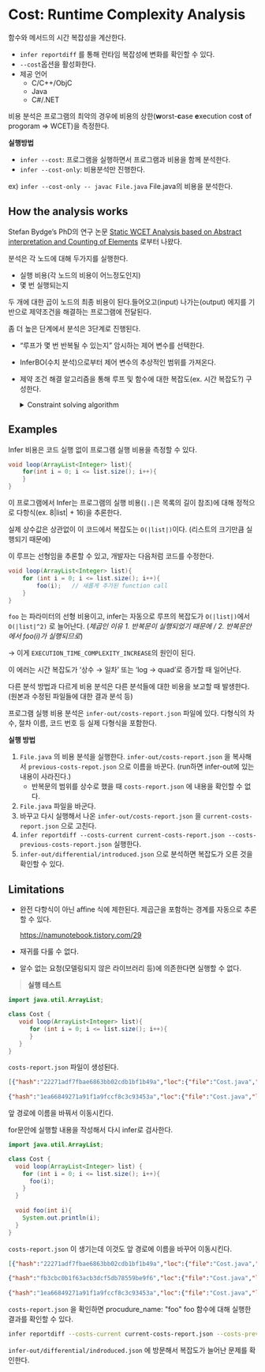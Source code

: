 # Cost: Runtime Complexity Analysis

함수와 메서드의 시간 복잡성을 계산한다.

- `infer reportdiff` 를 통해 런타임 복잡성에 변화를 확인할 수 있다.
- `--cost`옵션을 활성화한다.
- 제공 언어
  - C/C++/ObjC
  - Java
  - C#/.NET

비용 분석은 프로그램의 최악의 경우에 비용의 상한(**w**orst-**c**ase **e**xecution cos**t** of progoram ⇒ WCET)을 측정한다.

**실행방법**

- `infer --cost`: 프로그램을 실행하면서 프로그램과 비용을 함께 분석한다.
- `infer --cost-only`: 비용분석만 진행한다.

ex) `infer --cost-only -- javac File.java` File.java의 비용을 분석한다.



## How the analysis works

Stefan Bydge’s PhD의 연구 논문 [Static WCET Analysis based on Abstract interpretation and Counting of Elements](http://www.es.mdh.se/pdf_publications/1789.pdf) 로부터 나왔다.

분석은 각 노드에 대해 두가지를 실행한다.

- 실행 비용(각 노드의 비용이 어느정도인지)
- 몇 번 실행되는지

두 개에 대한 곱이 노드의 최종 비용이 된다.들어오고(input) 나가는(output) 에지를 기반으로 제약조건을 해결하는 프로그램에 전달된다.

좀 더 높은 단계에서 분석은 3단계로 진행된다.

- “루프가 몇 번 반복될 수 있는지” 암시하는 제어 변수를 선택한다.

- InferBO(수치 분석)으로부터 제어 변수의 추상적인 범위를 가져온다.

- 제약 조건 해결 알고리즘을 통해 루프 및 함수에 대한 복잡도(ex. 시간 복잡도?) 구성한다.

  <details>
  <summary>Constraint solving algorithm</summary>
    변수가 충족해야하는 조건을 부과(제약 조건)하고 그 안에서 충족하는 변수에 대한 값의 집합
</details>  



## Examples

Infer 비용은 코드 실행 없이 프로그램 실행 비용을 측정할 수 있다.

```java
void loop(ArrayList<Integer> list){
	for(int i = 0; i <= list.size(); i++){
	}
}
```

이 프로그램에서 Infer는 프로그램의 실행 비용(`|.|`은 목록의 길이 참조)에 대해 정적으로 다항식(ex. 8|list| + 16)을 추론한다.

실제 상수값은 상관없이 이 코드에서 복잡도는 `O(|list|)`이다. (리스트의 크기만큼 실행되기 때문에)

이 루프는 선형임을 추론할 수 있고, 개발자는 다음처럼 코드를 수정한다.

```java
void loop(ArrayList<Integer> list){
	for (int i = 0; i <= list.size(); i++){
		foo(i);   // 새롭게 추가된 function call
	}
}
```

`foo` 는 파라미터의 선형 비용이고, infer는 자동으로 루프의 복잡도가 `O(|list|)`에서 `O(|list|^2)` 로 늘어난다. (*제곱인 이유 1. 반복문이 실행되었기 때문에 / 2. 반복문안에서 foo(i)가 실행되므로*)

→ 이게 `EXECUTION_TIME_COMPLEXITY_INCREASE`의 원인이 된다.

이 에러는 시간 복잡도가 ‘상수 → 일차’ 또는 ‘log → quad’로 증가할 때 일어난다.

다른 분석 방법과 다르게 비용 분석은 다른 분석들에 대한 비용을 보고할 때 발생한다.(원본과 수정된 파일들에 대한 결과 분석 등)

프로그램 실행 비용 분석은 `infer-out/costs-report.json` 파일에 있다. 다형식의 차수, 절차 이름, 코드 번호 등 실제 다형식을 포함한다.

**실행 방법**

1. `File.java` 의 비용 분석을 실행한다. `infer-out/costs-report.json` 을 복사해서 `previous-costs-repot.json` 으로 이름을 바꾼다. (run하면 infer-out에 있는 내용이 사라진다.)
   - 반복문의 범위를 상수로 했을 때 `costs-report.json` 에 내용을 확인할 수 없다.
2. `File.java` 파일을 바군다.
3. 바꾸고 다시 실행해서 나온 `infer-out/costs-report.json` 을 `current-costs-report.json` 으로 고친다.
4. `infer reportdiff --costs-current current-costs-report.json --costs-previous-costs-report.json` 실행한다.
5. `infer-out/differential/introduced.json` 으로 분석하면 복잡도가 오른 것을 확인할 수 있다.



## Limitations

- 완전 다항식이 아닌 affine 식에 제한된다. 제곱근을 포함하는 경계를 자동으로 추론할 수 있다.

  https://namunotebook.tistory.com/29

- 재귀를 다룰 수 없다.

- 알수 없는 요청(모델링되지 않은 라이브러리 등)에 의존한다면 실행할 수 없다.



> **실행 테스트**

```java
import java.util.ArrayList;

class Cost {
   void loop(ArrayList<Integer> list){
      for (int i = 0; i <= list.size(); i++){
      }
   }
}
```

`costs-report.json` 파일이 생성된다. 

```json
[{"hash":"22271adf7fbae6863bb02cdb1bf1b49a","loc":{"file":"Cost.java","lnum":3,"cnum":-1,"enum":-1},"procedure_name":"<init>","procedure_id":"Cost.<init>()","is_on_ui_thread":false,"exec_cost":{"polynomial_version":10,"polynomial":"hJWmvgAAAAYAAAADAAAACAAAAAiSoKBCQEA=","degree":0,"hum":{"hum_polynomial":"2","hum_degree":"0","big_o":"O(1)"},"trace":[]},"autoreleasepool_size":{"polynomial_version":10,"polynomial":"hJWmvgAAAAYAAAADAAAACAAAAAiSoKBAQEA=","degree":0,"hum":{"hum_polynomial":"0","hum_degree":"0","big_o":"O(0)"},"trace":[]}},
 
{"hash":"1ea66849271a91f1a9fccf8c3c93453a","loc":{"file":"Cost.java","lnum":4,"cnum":-1,"enum":-1},"procedure_name":"loop","procedure_id":"Cost.loop(java.util.ArrayList):void","is_on_ui_thread":false,"exec_cost":{"polynomial_version":10,"polynomial":"hJWmvgAAABMAAAAHAAAAEgAAABGRkJCQsEUA/5IpQ29zdC5qYXZh","hum":{"hum_polynomial":"⊤","hum_degree":"Top","big_o":"Top"},"trace":[{"level":0,"filename":"Cost.java","line_number":5,"column_number":-1,"description":"Unbounded loop"},{"level":0,"filename":"Cost.java","line_number":5,"column_number":-1,"description":"Loop"}]},"autoreleasepool_size":{"polynomial_version":10,"polynomial":"hJWmvgAAAAYAAAADAAAACAAAAAiSoKBAQEA=","degree":0,"hum":{"hum_polynomial":"0","hum_degree":"0","big_o":"O(0)"},"trace":[]}}]
```

앞 경로에 이름을 바꿔서 이동시킨다.

for문안에 실행할 내용을 작성해서 다시 infer로 검사한다.

```java
import java.util.ArrayList;

class Cost {
  void loop(ArrayList<Integer> list) {
    for (int i = 0; i <= list.size(); i++){
      foo(i);
    }
  }
  
  void foo(int i){
    System.out.println(i);
  }
}
```

`costs-report.json` 이 생기는데 이것도 앞 경로에 이름을 바꾸어 이동시킨다.

```json
[{"hash":"22271adf7fbae6863bb02cdb1bf1b49a","loc":{"file":"Cost.java","lnum":3,"cnum":-1,"enum":-1},"procedure_name":"<init>","procedure_id":"Cost.<init>()","is_on_ui_thread":false,"exec_cost":{"polynomial_version":10,"polynomial":"hJWmvgAAAAYAAAADAAAACAAAAAiSoKBCQEA=","degree":0,"hum":{"hum_polynomial":"2","hum_degree":"0","big_o":"O(1)"},"trace":[]},"autoreleasepool_size":{"polynomial_version":10,"polynomial":"hJWmvgAAAAYAAAADAAAACAAAAAiSoKBAQEA=","degree":0,"hum":{"hum_polynomial":"0","hum_degree":"0","big_o":"O(0)"},"trace":[]}},
 
{"hash":"fb3cbc0b1f63acb3dcf5db78559be9f6","loc":{"file":"Cost.java","lnum":10,"cnum":-1,"enum":-1},"procedure_name":"foo","procedure_id":"Cost.foo(int):void","is_on_ui_thread":false,"exec_cost":{"polynomial_version":10,"polynomial":"hJWmvgAAAAYAAAADAAAACAAAAAiSoKBDQEA=","degree":0,"hum":{"hum_polynomial":"3","hum_degree":"0","big_o":"O(1)"},"trace":[]},"autoreleasepool_size":{"polynomial_version":10,"polynomial":"hJWmvgAAAAYAAAADAAAACAAAAAiSoKBAQEA=","degree":0,"hum":{"hum_polynomial":"0","hum_degree":"0","big_o":"O(0)"},"trace":[]}},
 
{"hash":"1ea66849271a91f1a9fccf8c3c93453a","loc":{"file":"Cost.java","lnum":4,"cnum":-1,"enum":-1},"procedure_name":"loop","procedure_id":"Cost.loop(java.util.ArrayList):void","is_on_ui_thread":false,"exec_cost":{"polynomial_version":10,"polynomial":"hJWmvgAAABMAAAAHAAAAEgAAABGRkJCQsEUA/5IpQ29zdC5qYXZh","hum":{"hum_polynomial":"⊤","hum_degree":"Top","big_o":"Top"},"trace":[{"level":0,"filename":"Cost.java","line_number":5,"column_number":-1,"description":"Unbounded loop"},{"level":0,"filename":"Cost.java","line_number":5,"column_number":-1,"description":"Loop"}]},"autoreleasepool_size":{"polynomial_version":10,"polynomial":"hJWmvgAAAAYAAAADAAAACAAAAAiSoKBAQEA=","degree":0,"hum":{"hum_polynomial":"0","hum_degree":"0","big_o":"O(0)"},"trace":[]}}]
```

`costs-report.json` 을 확인하면 procudure_name: "foo" foo 함수에 대해 실행한 결과를 확인할 수 있다.



```bash
infer reportdiff --costs-current current-costs-report.json --costs-previous previous-costs-report.json
```



`infer-out/differential/indroduced.json` 에 방문해서 복잡도가 늘어난 문제를 확인한다.